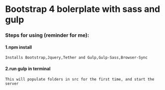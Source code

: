 # Bootstrap 4 bolerplate with sass and gulp

### Steps for using (reminder for me):

#### 1.npm install

`Installs Bootstrap,Jquery,Tether and Gulp,Gulp-Sass,Browser-Sync`

#### 2.run gulp in terminal

`This will populate folders in src for the first time, and start the server`

